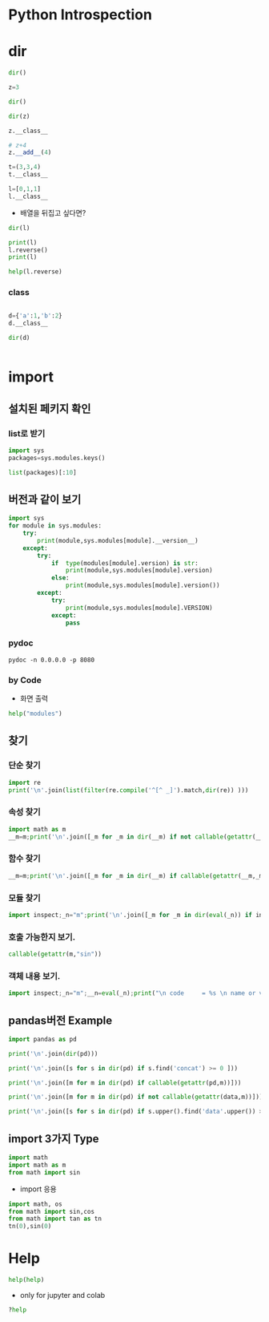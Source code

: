 # Python Introspection



# dir


```python
dir()
```


```python
z=3

```


```python
dir()
```


```python
dir(z)
```


```python
z.__class__
```


```python
# z+4
z.__add__(4)

```


```python
t=(3,3,4)
t.__class__
```


```python
l=[0,1,1]
l.__class__
```

* 배열을 뒤집고 싶다면?


```python
dir(l)
```


```python
print(l)
l.reverse()
print(l)


```


```python
help(l.reverse)
```

### __class__


```python

d={'a':1,'b':2}
d.__class__
```


```python
dir(d)
```


```python

```

# import

## 설치된 페키지 확인

### list로 받기


```python
import sys
packages=sys.modules.keys()
```


```python
list(packages)[:10]
```

## 버전과 같이 보기


```python
import sys
for module in sys.modules:
    try:
        print(module,sys.modules[module].__version__)
    except:
        try:
            if  type(modules[module].version) is str:
                print(module,sys.modules[module].version)
            else:
                print(module,sys.modules[module].version())
        except:
            try:
                print(module,sys.modules[module].VERSION)
            except:
                pass

```

### pydoc
```
pydoc -n 0.0.0.0 -p 8080
```

### by Code
* 화면 출력


```python
help("modules")
```

## 찾기

### 단순 찾기


```python
import re
print('\n'.join(list(filter(re.compile('^[^ _]').match,dir(re)) )))

```

### 속성 찾기


```python
import math as m
__m=m;print('\n'.join([_m for _m in dir(__m) if not callable(getattr(__m,_m))]))
```

### 함수 찾기


```python
__m=m;print('\n'.join([_m for _m in dir(__m) if callable(getattr(__m,_m))]))
```

### 모듈 찾기


```python
import inspect;_n="m";print('\n'.join([_m for _m in dir(eval(_n)) if inspect.ismodule(eval("%s.%s"%(_n,_m) ))  ] ))
```

### 호출 가능한지 보기.


```python
callable(getattr(m,"sin"))
```

### 객체 내용 보기.


```python
import inspect;_n="m";__n=eval(_n);print("\n code     = %s \n name or value = %s \n type= %s \n isCallable = %s\n"% (_n,__n,__n.__name__ if inspect.ismodule(__n) else __n.__class__, callable(__n)))
```

## pandas버전 Example


```python
import pandas as pd

print('\n'.join(dir(pd)))
```


```python
print('\n'.join([s for s in dir(pd) if s.find('concat') >= 0 ]))
```


```python
print('\n'.join([m for m in dir(pd) if callable(getattr(pd,m))]))
```


```python
print('\n'.join([m for m in dir(pd) if not callable(getattr(data,m))]))
```


```python
print('\n'.join([s for s in dir(pd) if s.upper().find('data'.upper()) >= 0 ]))
```

## import 3가지 Type


```python
import math
import math as m
from math import sin

```

* import 응용


```python
import math, os
from math import sin,cos
from math import tan as tn
tn(0),sin(0)
```

# Help


```python
help(help)
```

* only for jupyter and colab


```python
?help           
```
